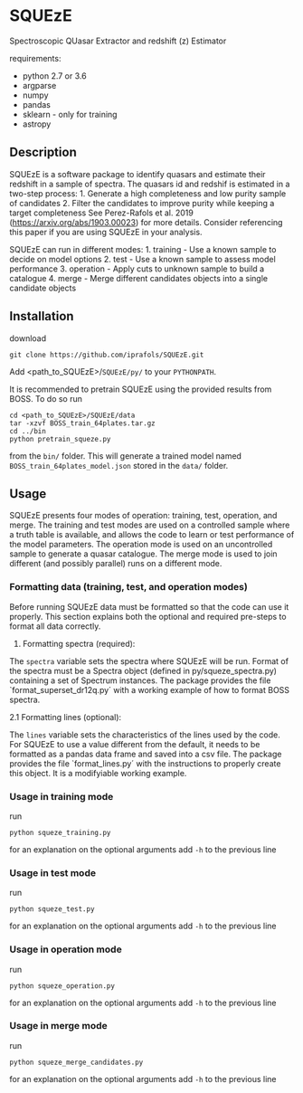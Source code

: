 # SQUEzE

Spectroscopic QUasar Extractor and redshift (z) Estimator

requirements:
* python 2.7 or 3.6
* argparse
* numpy
* pandas
* sklearn - only for training
* astropy

## Description

SQUEzE is a software package to identify quasars and estimate their redshift in a sample of spectra.
The quasars id and redshif is estimated in a two-step process:
    1. Generate a high completeness and low purity sample of candidates
    2. Filter the candidates to improve purity while keeping a target completeness
See Perez-Rafols et al. 2019 (https://arxiv.org/abs/1903.00023) for more details. Consider referencing
this paper if you are using SQUEzE in your analysis.
    
SQUEzE can run in different modes:
    1. training - Use a known sample to decide on model options
    2. test - Use a known sample to assess model performance
    3. operation - Apply cuts to unknown sample to build a catalogue
    4. merge - Merge different candidates objects into a single candidate objects

## Installation

download
```
git clone https://github.com/iprafols/SQUEzE.git
```
Add <path_to_SQUEzE>/`SQUEzE/py/` to your `PYTHONPATH`.

It is recommended to pretrain SQUEzE using the provided results from BOSS. 
To do so run 
```
cd <path_to_SQUEzE>/SQUEzE/data
tar -xzvf BOSS_train_64plates.tar.gz
cd ../bin
python pretrain_squeze.py
```
from the `bin/` folder. This will generate a trained model named `BOSS_train_64plates_model.json`
stored in the `data/` folder.


## Usage

SQUEzE presents four modes of operation: training, test, operation, and merge. The training
and test modes are used on a controlled sample where a truth table is available, 
and allows the code to learn or test performance of the model parameters. 
The operation mode is used on an uncontrolled sample to generate a quasar catalogue.
The merge mode is used to join different (and possibly parallel) runs on a different mode.

### Formatting data (training, test, and operation modes)

Before running SQUEzE data must be formatted so that the code can use it properly.
This section explains both the optional and required pre-steps to format all data
correctly.

1. Formatting spectra (required):

The `spectra` variable sets the spectra where SQUEzE will be run. Format of
the spectra must be a Spectra object (defined in py/squeze_spectra.py) containing
a set of Spectrum instances. The package provides the file `format_superset_dr12q.py´
with a working example of how to format BOSS spectra. 

2.1 Formatting lines (optional):

The `lines` variable sets the characteristics of the lines used by the code.
For SQUEzE to use a value different from the default, it needs to be
formatted as a pandas data frame and saved into a csv file.
The package provides the file `format_lines.py´ with the instructions to
properly create this object. It is a modifyiable working example.

### Usage in training mode

run
```
python squeze_training.py
```
for an explanation on the optional arguments add `-h` to the previous line

### Usage in test mode

run
```
python squeze_test.py
```
for an explanation on the optional arguments add `-h` to the previous line

### Usage in operation mode

run
```
python squeze_operation.py
```
for an explanation on the optional arguments add `-h` to the previous line

### Usage in merge mode

run
```
python squeze_merge_candidates.py
```
for an explanation on the optional arguments add `-h` to the previous line
